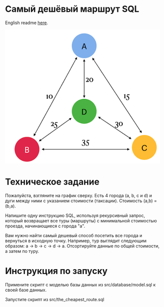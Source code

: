 # Самый дешёвый маршрут SQL

English readme [here](./README.md).

![graph](misc/images/graph.png)

# Техническое задание

Пожалуйста, взгляните на график сверху. Есть 4 города (a, b, c и d) и дуги между ними с указанием стоимости (таксации). Стоимость (a,b) = (b,a).

Напишите одну инструкцию SQL, используя рекурсивный запрос, который возвращает все туры (маршруты) с минимальной стоимостью проезда, начинающиеся с города "а".

Вам нужно найти самый дешевый способ посетить все города и вернуться в исходную точку. Например, тур выглядит следующим образом: a -> b -> c -> d -> a.
Отсортируйте данные по общей стоимости, а затем по туру.

# Инструкция по запуску

Примените скрипт с моделью базы данных из src/database/model.sql к своей базе данных.

Запустите скрипт из src/the_cheapest_route.sql
